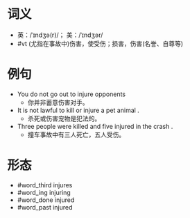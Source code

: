 # 词义
- 英：/ˈɪndʒə(r)/； 美：/ˈɪndʒər/
- #vt (尤指在事故中)伤害，使受伤；损害，伤害(名誉、自尊等)
# 例句
- You do not go out to injure opponents
	- 你并非蓄意伤害对手。
- It is not lawful to kill or injure a pet animal .
	- 杀死或伤害宠物是犯法的。
- Three people were killed and five injured in the crash .
	- 撞车事故中有三人死亡，五人受伤。
# 形态
- #word_third injures
- #word_ing injuring
- #word_done injured
- #word_past injured
